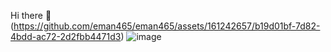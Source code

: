  Hi there 👋(https://github.com/eman465/eman465/assets/161242657/b19d01bf-7d82-4bdd-ac72-2d2fbb4471d3)
                                                               ![image](https://github.com/eman465/eman465/assets/161242657/5b08b6e9-88fa-4366-b6bd-eeaa907be160)

<!--
**eman465/eman465** is a ✨ _special_ ✨ repository because its `README.md` (this file) appears on your GitHub profile.

Here are some ideas to get you started:

- 🔭 I’m currently working on ...
- 🌱 I’m currently learning ...
- 👯 I’m looking to collaborate on ...
- 🤔 I’m looking for help with ...
- 💬 Ask me about ...
- 📫 How to reach me: ...
- 😄 Pronouns: ...
- ⚡ Fun fact: ...
-->
